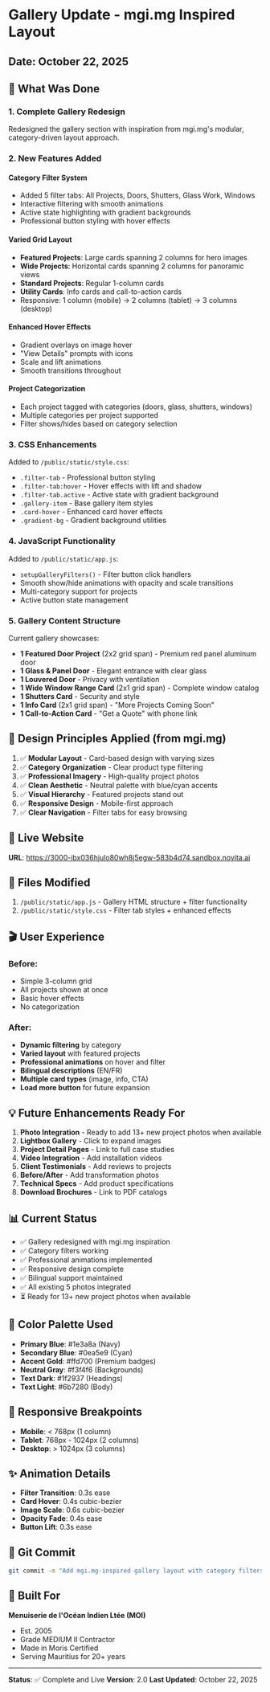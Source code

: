 # Gallery Update - mgi.mg Inspired Layout

## Date: October 22, 2025

## 🎨 What Was Done

### 1. **Complete Gallery Redesign** 
Redesigned the gallery section with inspiration from mgi.mg's modular, category-driven layout approach.

### 2. **New Features Added**

#### **Category Filter System**
- Added 5 filter tabs: All Projects, Doors, Shutters, Glass Work, Windows
- Interactive filtering with smooth animations
- Active state highlighting with gradient backgrounds
- Professional button styling with hover effects

#### **Varied Grid Layout**
- **Featured Projects**: Large cards spanning 2 columns for hero images
- **Wide Projects**: Horizontal cards spanning 2 columns for panoramic views
- **Standard Projects**: Regular 1-column cards
- **Utility Cards**: Info cards and call-to-action cards
- Responsive: 1 column (mobile) → 2 columns (tablet) → 3 columns (desktop)

#### **Enhanced Hover Effects**
- Gradient overlays on image hover
- "View Details" prompts with icons
- Scale and lift animations
- Smooth transitions throughout

#### **Project Categorization**
- Each project tagged with categories (doors, glass, shutters, windows)
- Multiple categories per project supported
- Filter shows/hides based on category selection

### 3. **CSS Enhancements**

Added to `/public/static/style.css`:
- `.filter-tab` - Professional button styling
- `.filter-tab:hover` - Hover effects with lift and shadow
- `.filter-tab.active` - Active state with gradient background
- `.gallery-item` - Base gallery item styles
- `.card-hover` - Enhanced card hover effects
- `.gradient-bg` - Gradient background utilities

### 4. **JavaScript Functionality**

Added to `/public/static/app.js`:
- `setupGalleryFilters()` - Filter button click handlers
- Smooth show/hide animations with opacity and scale transitions
- Multi-category support for projects
- Active button state management

### 5. **Gallery Content Structure**

Current gallery showcases:
- **1 Featured Door Project** (2x2 grid span) - Premium red panel aluminum door
- **1 Glass & Panel Door** - Elegant entrance with clear glass
- **1 Louvered Door** - Privacy with ventilation
- **1 Wide Window Range Card** (2x1 grid span) - Complete window catalog
- **1 Shutters Card** - Security and style
- **1 Info Card** (2x1 grid span) - "More Projects Coming Soon"
- **1 Call-to-Action Card** - "Get a Quote" with phone link

## 🎯 Design Principles Applied (from mgi.mg)

1. ✅ **Modular Layout** - Card-based design with varying sizes
2. ✅ **Category Organization** - Clear product type filtering
3. ✅ **Professional Imagery** - High-quality project photos
4. ✅ **Clean Aesthetic** - Neutral palette with blue/cyan accents
5. ✅ **Visual Hierarchy** - Featured projects stand out
6. ✅ **Responsive Design** - Mobile-first approach
7. ✅ **Clear Navigation** - Filter tabs for easy browsing

## 🚀 Live Website

**URL**: https://3000-ibx036hjulo80wh8j5egw-583b4d74.sandbox.novita.ai

## 📁 Files Modified

1. `/public/static/app.js` - Gallery HTML structure + filter functionality
2. `/public/static/style.css` - Filter tab styles + enhanced effects

## 🎬 User Experience

### Before:
- Simple 3-column grid
- All projects shown at once
- Basic hover effects
- No categorization

### After:
- **Dynamic filtering** by category
- **Varied layout** with featured projects
- **Professional animations** on hover and filter
- **Bilingual descriptions** (EN/FR)
- **Multiple card types** (image, info, CTA)
- **Load more button** for future expansion

## 💡 Future Enhancements Ready For

1. **Photo Integration** - Ready to add 13+ new project photos when available
2. **Lightbox Gallery** - Click to expand images
3. **Project Detail Pages** - Link to full case studies
4. **Video Integration** - Add installation videos
5. **Client Testimonials** - Add reviews to projects
6. **Before/After** - Add transformation photos
7. **Technical Specs** - Add product specifications
8. **Download Brochures** - Link to PDF catalogs

## 📊 Current Status

- ✅ Gallery redesigned with mgi.mg inspiration
- ✅ Category filters working
- ✅ Professional animations implemented
- ✅ Responsive design complete
- ✅ Bilingual support maintained
- ✅ All existing 5 photos integrated
- ⏳ Ready for 13+ new project photos when available

## 🎨 Color Palette Used

- **Primary Blue**: #1e3a8a (Navy)
- **Secondary Blue**: #0ea5e9 (Cyan)
- **Accent Gold**: #ffd700 (Premium badges)
- **Neutral Gray**: #f3f4f6 (Backgrounds)
- **Text Dark**: #1f2937 (Headings)
- **Text Light**: #6b7280 (Body)

## 📱 Responsive Breakpoints

- **Mobile**: < 768px (1 column)
- **Tablet**: 768px - 1024px (2 columns)
- **Desktop**: > 1024px (3 columns)

## ✨ Animation Details

- **Filter Transition**: 0.3s ease
- **Card Hover**: 0.4s cubic-bezier
- **Image Scale**: 0.6s cubic-bezier
- **Opacity Fade**: 0.4s ease
- **Button Lift**: 0.3s ease

## 🔄 Git Commit

```bash
git commit -m "Add mgi.mg-inspired gallery layout with category filters and enhanced UI"
```

## 👤 Built For

**Menuiserie de l'Océan Indien Ltée (MOI)**
- Est. 2005
- Grade MEDIUM II Contractor
- Made in Moris Certified
- Serving Mauritius for 20+ years

---

**Status**: ✅ Complete and Live
**Version**: 2.0
**Last Updated**: October 22, 2025
